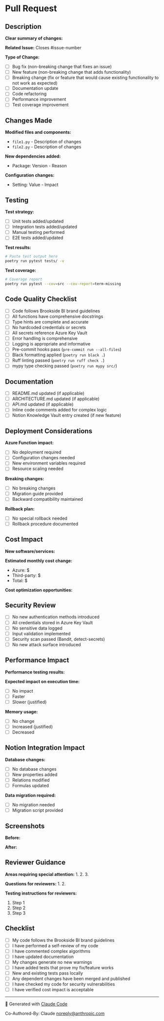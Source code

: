 # Pull Request

## Description

**Clear summary of changes:**


**Related Issue:**
Closes #issue-number

**Type of Change:**
- [ ] Bug fix (non-breaking change that fixes an issue)
- [ ] New feature (non-breaking change that adds functionality)
- [ ] Breaking change (fix or feature that would cause existing functionality to not work as expected)
- [ ] Documentation update
- [ ] Code refactoring
- [ ] Performance improvement
- [ ] Test coverage improvement

## Changes Made

**Modified files and components:**
- `file1.py` - Description of changes
- `file2.py` - Description of changes

**New dependencies added:**
- Package: Version - Reason

**Configuration changes:**
- Setting: Value - Impact

## Testing

**Test strategy:**
- [ ] Unit tests added/updated
- [ ] Integration tests added/updated
- [ ] Manual testing performed
- [ ] E2E tests added/updated

**Test results:**
```bash
# Paste test output here
poetry run pytest tests/ -v
```

**Test coverage:**
```bash
# Coverage report
poetry run pytest --cov=src --cov-report=term-missing
```

## Code Quality Checklist

- [ ] Code follows Brookside BI brand guidelines
- [ ] All functions have comprehensive docstrings
- [ ] Type hints are complete and accurate
- [ ] No hardcoded credentials or secrets
- [ ] All secrets reference Azure Key Vault
- [ ] Error handling is comprehensive
- [ ] Logging is appropriate and informative
- [ ] Pre-commit hooks pass (`pre-commit run --all-files`)
- [ ] Black formatting applied (`poetry run black .`)
- [ ] Ruff linting passed (`poetry run ruff check .`)
- [ ] mypy type checking passed (`poetry run mypy src/`)

## Documentation

- [ ] README.md updated (if applicable)
- [ ] ARCHITECTURE.md updated (if applicable)
- [ ] API.md updated (if applicable)
- [ ] Inline code comments added for complex logic
- [ ] Notion Knowledge Vault entry created (if new feature)

## Deployment Considerations

**Azure Function impact:**
- [ ] No deployment required
- [ ] Configuration changes needed
- [ ] New environment variables required
- [ ] Resource scaling needed

**Breaking changes:**
- [ ] No breaking changes
- [ ] Migration guide provided
- [ ] Backward compatibility maintained

**Rollback plan:**
- [ ] No special rollback needed
- [ ] Rollback procedure documented

## Cost Impact

**New software/services:**


**Estimated monthly cost change:**
- Azure: $
- Third-party: $
- Total: $

**Cost optimization opportunities:**


## Security Review

- [ ] No new authentication methods introduced
- [ ] All credentials stored in Azure Key Vault
- [ ] No sensitive data logged
- [ ] Input validation implemented
- [ ] Security scan passed (Bandit, detect-secrets)
- [ ] No new attack surface introduced

## Performance Impact

**Performance testing results:**


**Expected impact on execution time:**
- [ ] No impact
- [ ] Faster
- [ ] Slower (justified)

**Memory usage:**
- [ ] No change
- [ ] Increased (justified)
- [ ] Decreased

## Notion Integration Impact

**Database changes:**
- [ ] No database changes
- [ ] New properties added
- [ ] Relations modified
- [ ] Formulas updated

**Data migration required:**
- [ ] No migration needed
- [ ] Migration script provided

## Screenshots

**Before:**


**After:**


## Reviewer Guidance

**Areas requiring special attention:**
1.
2.
3.

**Questions for reviewers:**
1.
2.

**Testing instructions for reviewers:**
1. Step 1
2. Step 2
3. Step 3

## Checklist

- [ ] My code follows the Brookside BI brand guidelines
- [ ] I have performed a self-review of my code
- [ ] I have commented complex algorithms
- [ ] I have updated documentation
- [ ] My changes generate no new warnings
- [ ] I have added tests that prove my fix/feature works
- [ ] New and existing tests pass locally
- [ ] Any dependent changes have been merged and published
- [ ] I have checked my code for security vulnerabilities
- [ ] I have verified cost impact is acceptable

---

🤖 Generated with [Claude Code](https://claude.com/claude-code)

Co-Authored-By: Claude <noreply@anthropic.com>
